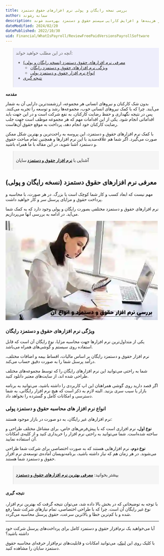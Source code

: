 ```yaml
---
title: بررسی نسخه رایگان و پولی نرم افزارهای حقوق دستمزد
author: سمانه رشوند
description: انتخاب بین نسخه رایگان یا پولی نرم افزار حقوق و دستمزد بستگی به نیازهای سازمان، تعداد کارمندان، میزان پیچیدگی محاسبات، و بودجه در دسترس دارد. مدیران باید با بررسی دقیق ویژگی‌ها و هزینه‌های هر نسخه، بهترین گزینه را برای سازمان خود انتخاب کنند تا از صرفه‌جویی در هزینه‌ها و افزایش کارایی سیستم حقوق و دستمزد بهره‌مند شوند.
dateModified: 2024/02/20
datePublished: 2022/10/30
uid: Financial/WhatIsPayroll/ReviewFreePaidVersionsPayrollSoftware
---
```


<blockquote style="background-color:#eeeefc; padding:0.5rem">
آنچه در این مطلب خواهید خواند:

- [معرفی نرم افزارهای حقوق دستمزد (نسخه رایگان و پولی)](#معرفی-نرم-افزارهای-حقوق-دستمزد-نسخه-رایگان-و-پولی)
   - [ویژگی نرم افزارهای حقوق و دستمزد رایگان](#ویژگی-نرم-افزارهای-حقوق-و-دستمزد-رایگان)
   - [انواع نرم افزار  حقوق و دستمزد پولی](#انواع-نرم-افزار-های-محاسبه-حقوق-و-دستمزد-پولی)
- [نتیجه گیری](#نتیجه-گیری)
</blockquote>

**مقدمه**

بدون شک کارکنان و نیروهای انسانی هر مجموعه، ارزشمندترین دارایی آن به شمار می‌آیند. چرا که با کمک نیروهای انسانی خوب، مجموعه‌ها رشد و توسعه را تجربه می‌کنند. پس در نتیجه نگهداری و حفظ رضایت کارکنان، به نفع شرکت است و در این جهت باید اقداماتی انجام شود. یکی از این اقدامات مهم که هر مجموعه موظف است جهت جلب رضایت کارکنان خود انجام دهد، پرداخت به موقع حقوق آن‌هاست. 

با کمک نرم افزارهای حقوق و دستمزد، این پروسه به راحت‌ترین و بهترین شکل ممکن صورت می‌گیرد. اگر شما هم علاقه‌مندید با این نرم افزارها و همچنین تمام مباحث حقوق و دستمزد آشنا شوید، در این مقاله با ما همراه باشید.

<blockquote style="background-color:#f5f5f5; padding:0.5rem">
<p><strong>آشنایی با <a href="https://www.hooshkar.com/Software/Sayan/Module/Payroll" target="_blank">نرم افزار حقوق و دستمزد</a> سایان</strong></p></blockquote>

## معرفی نرم افزارهای حقوق دستمزد (نسخه رایگان و پولی)
مهم نیست که ابعاد کسب و کار شما کوچک است یا بزرگ. در هر صورت، با محاسبه و پرداخت حقوق و مزایای پرسنل سر و کار خواهید داشت. 

نرم افزارهای حقوق و دستمزد مختلفی بصورت رایگان و پولی وجود دارد که به کمک شما می‌آید. در ادامه به بررسی آنها می‌پردازیم.

![بررسی نرم افزار حقوق و دستمزد و انواع آن](./Images/AboutPayrollSoftware.webp)

### ویژگی نرم افزارهای حقوق و دستمزد رایگان
یکی از متداول‌ترین نرم‌ افزارها جهت محاسبه مزایا، نوع رایگان آن است که قابل استفاده روی سیستم و گوشی‌های همراه می‌باشد. 

نرم افزار حقوق و دستمزد رایگان بر اساس مالیات، اقساط بیمه و اضافات مختلف، درآمد پرسنل شما را به صورت دقیق حساب می‌کند. 

شما به راحتی می‌توانید این نرم افزارهای رایگان را که توسط مجموعه‌های مختلف طراحی شده اند، از سایت‌های معتبر دانلود کنید.

اگر قصد دارید روی گوشی همراهتان این اپ کاربردی را داشته باشید، می‌توانید به برنامه بازار یا سیب سری بزنید. البته لازم به ذکر است که هیچ نرم افزار رایگانی، به شما دسترسی و امکانات کامل و گسترده را نخواهد داد.

### انواع نرم افزار های محاسبه حقوق و دستمزد پولی
نرم افزارهای غیر رایگان، به دو صورت در بازار موجود هستند:

**نوع اول،** نرم افزاری است که با پیش‌فرض‌های خاص، برای مشاغل مختلف طراحی و ساخته شده‌است. شما می‌توانید به راحتی نرم افزار را خریداری کنید و از کلیه‌ی امکانات آن استفاده نمایید.

**نوع دوم،** نرم افزارهایی هستند که به صورت اختصاصی برای شرکت شما طراحی می‌شوند. در هر زمان هم که نیاز داشته باشید، برنامه‌نویسان آماده‌ی توسعه‌ی نرم‌ افزار حقوق و دستمزد شما هستند.

<blockquote style="background-color:#f5f5f5; padding:0.5rem">
<p><strong>بیشتر بخوانید: <a href="https://www.hooshkar.com/Wiki/Financial/TheBestPayrollSoftware" target="_blank">معرفی بهترین نرم افزارهای حقوق و دستمزد</a></p></strong></blockquote>

#### نتیجه گیری

با توجه به توضیحاتی که در بخش بالا داده شد، می‌توان نتیجه گرفت که بهترین نرم افزار، نوع غیر رایگان آن است. چرا که با طراحی اختصاصی، تمام نیازهای شرکت شما رفع شده و با کم‌ترین خطا و بالاترین سرعت، حقوق پرسنل محاسبه می‌گردد. 

----
آیا می‌خواهید یک نرم‌افزار حقوق و دستمزد کامل برای پرداخت‌های پرسنل شرکت خود داشته باشید؟ 

با کلیک روی این <a href="https://www.hooshkar.com" target="_blank">لینک</a>، می‌توانید امکانات و قابلیت‌های نرم‌افزار حرفه‌ای محاسبه حقوق دستمزد سایان را مشاهده کنید.